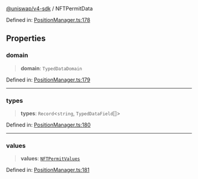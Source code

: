 [@uniswap/v4-sdk](../overview.md) / NFTPermitData

Defined in: [PositionManager.ts:178](https://github.com/Uniswap/sdks/blob/9cf6edb2df79338ae58f7ea7ca979c35a8a9bd56/sdks/v4-sdk/src/PositionManager.ts#L178)

## Properties

### domain

> **domain**: `TypedDataDomain`

Defined in: [PositionManager.ts:179](https://github.com/Uniswap/sdks/blob/9cf6edb2df79338ae58f7ea7ca979c35a8a9bd56/sdks/v4-sdk/src/PositionManager.ts#L179)

***

### types

> **types**: `Record`\<`string`, `TypedDataField`[]\>

Defined in: [PositionManager.ts:180](https://github.com/Uniswap/sdks/blob/9cf6edb2df79338ae58f7ea7ca979c35a8a9bd56/sdks/v4-sdk/src/PositionManager.ts#L180)

***

### values

> **values**: [`NFTPermitValues`](NFTPermitValues.md)

Defined in: [PositionManager.ts:181](https://github.com/Uniswap/sdks/blob/9cf6edb2df79338ae58f7ea7ca979c35a8a9bd56/sdks/v4-sdk/src/PositionManager.ts#L181)
